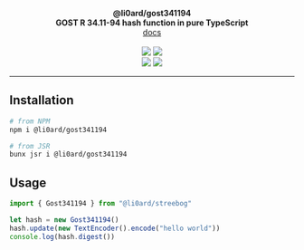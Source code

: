 <p align="center">
    <b>@li0ard/gost341194</b><br>
    <b>GOST R 34.11-94 hash function in pure TypeScript</b>
    <br>
    <a href="https://li0ard.is-cool.dev/gost341194">docs</a>
    <br><br>
    <a href="https://github.com/li0ard/gost341194/actions/workflows/test.yml"><img src="https://github.com/li0ard/gost341194/actions/workflows/test.yml/badge.svg" /></a>
    <a href="https://github.com/li0ard/gost341194/blob/main/LICENSE"><img src="https://img.shields.io/github/license/li0ard/gost341194" /></a>
    <br>
    <a href="https://npmjs.com/package/@li0ard/gost341194"><img src="https://img.shields.io/npm/v/@li0ard/gost341194" /></a>
    <a href="https://jsr.io/@li0ard/gost341194"><img src="https://jsr.io/badges/@li0ard/gost341194" /></a>
    <br>
    <hr>
</p>

## Installation

```bash
# from NPM
npm i @li0ard/gost341194

# from JSR
bunx jsr i @li0ard/gost341194
```

## Usage

```ts
import { Gost341194 } from "@li0ard/streebog"

let hash = new Gost341194()
hash.update(new TextEncoder().encode("hello world"))
console.log(hash.digest())
```